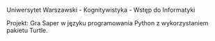 Uniwersytet Warszawski - Kognitywistyka - Wstęp do Informatyki

Projekt: Gra Saper w języku programowania Python z wykorzystaniem pakietu Turtle.
